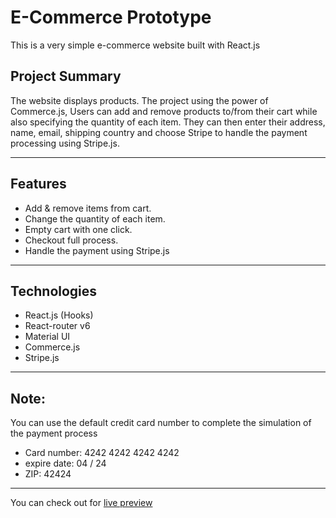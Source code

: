 # E-Commerce Prototype
This is a very simple e-commerce website built with React.js

## Project Summary
The website displays products. The project using the power of Commerce.js, Users can add and remove products to/from their cart while also specifying the quantity of each item. They can then enter their address, name, email, shipping country and choose Stripe to handle the payment processing using Stripe.js.

---
## Features
- Add & remove items from cart.
- Change the quantity of each item.
- Empty cart with one click.
- Checkout full process.
- Handle the payment using Stripe.js


---
## Technologies
- React.js (Hooks)
- React-router v6
- Material UI
- Commerce.js
- Stripe.js

---
## Note:
You can use the default credit card number to complete the simulation of the payment process 
- Card number: 4242 4242 4242 4242
- expire date: 04 / 24
- ZIP: 42424

---
You can check out for [live preview](https://commerce-prototype.netlify.app/)
